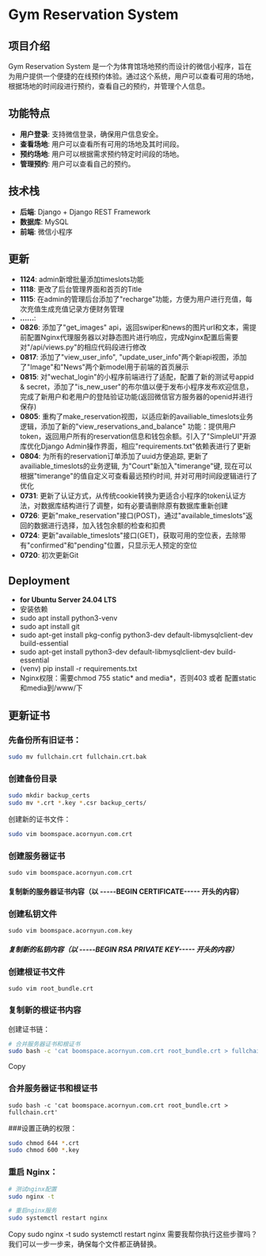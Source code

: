 # Gym Reservation System

## 项目介绍
Gym Reservation System 是一个为体育馆场地预约而设计的微信小程序，旨在为用户提供一个便捷的在线预约体验。通过这个系统，用户可以查看可用的场地，根据场地的时间段进行预约，查看自己的预约，并管理个人信息。

## 功能特点
- **用户登录**: 支持微信登录，确保用户信息安全。
- **查看场地**: 用户可以查看所有可用的场地及其时间段。
- **预约场地**: 用户可以根据需求预约特定时间段的场地。
- **管理预约**: 用户可以查看自己的预约。

## 技术栈
- **后端**: Django + Django REST Framework
- **数据库**: MySQL
- **前端**: 微信小程序

## 更新
- **1124**: admin新增批量添加timeslots功能
- **1118**: 更改了后台管理界面和首页的Title
- **1115**: 在admin的管理后台添加了"recharge"功能，方便为用户进行充值，每次充值生成充值记录方便财务管理
- **......**:
- **0826**: 添加了"get_images" api，返回swiper和news的图片url和文本，需提前配置Nginx代理服务器以对静态图片进行响应，完成Nginx配置后需要对"/api/views.py"的相应代码段进行修改
- **0817**: 添加了"view_user_info", "update_user_info"两个新api视图，添加了"Image"和"News"两个新model用于前端的首页展示
- **0815**: 对"wechat_login"的小程序前端进行了适配，配置了新的测试号appid & secret，添加了"is_new_user"的布尔值以便于发布小程序发布欢迎信息，完成了新用户和老用户的登陆验证功能(返回微信官方服务器的openid并进行保存)
- **0805**: 重构了make_reservation视图，以适应新的availiable_timeslots业务逻辑，添加了新的"view_reservations_and_balance" 功能：提供用户token，返回用户所有的reservation信息和钱包余额。引入了"SimpleUI"开源库优化Django Admin操作界面，相应"requirements.txt"依赖表进行了更新
- **0804**: 为所有的reservation订单添加了uuid方便追踪, 更新了availiable_timeslots的业务逻辑, 为"Court"新加入"timerange"键, 现在可以根据"timerange"的值自定义可查看最远预约时间, 并对可用时间段逻辑进行了优化
- **0731**: 更新了认证方式，从传统cookie转换为更适合小程序的token认证方法，对数据库结构进行了调整，如有必要请删除原有数据库重新创建
- **0726**: 更新"make_reservation"接口(POST)，通过"available_timeslots"返回的数据进行选择，加入钱包余额的检查和扣费
- **0724**: 更新"available_timeslots"接口(GET)，获取可用的空位表，去除带有"confirmed"和"pending"位置，只显示无人预定的空位
- **0720**: 初次更新Git


## Deployment
 - **for Ubuntu Server 24.04 LTS**
 - 安装依赖
 - sudo apt install python3-venv
 - sudo apt install git
 - sudo apt-get install pkg-config python3-dev default-libmysqlclient-dev build-essential
 - sudo apt-get install python3-dev default-libmysqlclient-dev build-essential
 - (venv) pip install -r requirements.txt
 - Nginx权限：需要chmod 755 static* and media*，否则403  或者   配置static和media到/www/下

## 更新证书

### 先备份所有旧证书：
```bash
sudo mv fullchain.crt fullchain.crt.bak
```

### 创建备份目录
```bash
sudo mkdir backup_certs
sudo mv *.crt *.key *.csr backup_certs/
```
创建新的证书文件：

```bash
sudo vim boomspace.acornyun.com.crt
```


### 创建服务器证书
```
sudo vim boomspace.acornyun.com.crt
```
#### 复制新的服务器证书内容（以 -----BEGIN CERTIFICATE----- 开头的内容）

### 创建私钥文件
```
sudo vim boomspace.acornyun.com.key
```
##### 复制新的私钥内容（以 -----BEGIN RSA PRIVATE KEY----- 开头的内容）

### 创建根证书文件
```
sudo vim root_bundle.crt
```
### 复制新的根证书内容
创建证书链：
```bash
# 合并服务器证书和根证书
sudo bash -c 'cat boomspace.acornyun.com.crt root_bundle.crt > fullchain.crt'
```
Copy
### 合并服务器证书和根证书
```
sudo bash -c 'cat boomspace.acornyun.com.crt root_bundle.crt > fullchain.crt'
```
###设置正确的权限：
```bash
sudo chmod 644 *.crt
sudo chmod 600 *.key
```
### 重启 Nginx：
```bash
# 测试nginx配置
sudo nginx -t

# 重启nginx服务
sudo systemctl restart nginx
```
Copy
sudo nginx -t
sudo systemctl restart nginx
需要我帮你执行这些步骤吗？我们可以一步一步来，确保每个文件都正确替换。



